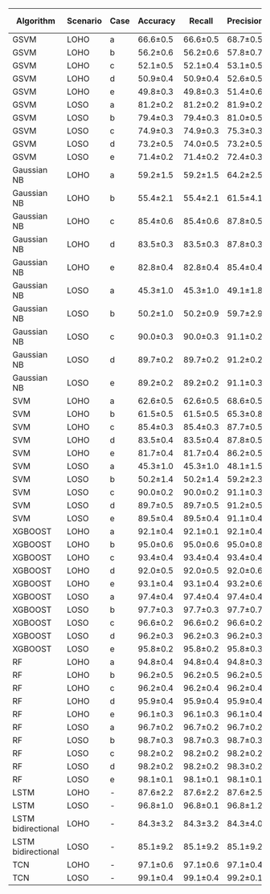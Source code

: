 | Algorithm          | Scenario | Case | Accuracy | Recall   | Precision | ROC-AUC |
|--------------------|----------|------|----------|----------|-----------|---------|
| GSVM               | LOHO     | a    | 66.6±0.5 | 66.6±0.5 | 68.7±0.5  | 0.7±0.4 |
| GSVM               | LOHO     | b    | 56.2±0.6 | 56.2±0.6 | 57.8±0.7  | 0.6±0.6 |
| GSVM               | LOHO     | c    | 52.1±0.5 | 52.1±0.4 | 53.1±0.5  | 0.6±0.6 |
| GSVM               | LOHO     | d    | 50.9±0.4 | 50.9±0.4 | 52.6±0.5  | 0.6±0.5 |
| GSVM               | LOHO     | e    | 49.8±0.3 | 49.8±0.3 | 51.4±0.6  | 0.5±0.5 |
| GSVM               | LOSO     | a    | 81.2±0.2 | 81.2±0.2 | 81.9±0.2  | 0.8±0.2 |
| GSVM               | LOSO     | b    | 79.4±0.3 | 79.4±0.3 | 81.0±0.5  | 0.8±0.2 |
| GSVM               | LOSO     | c    | 74.9±0.3 | 74.9±0.3 | 75.3±0.3  | 0.7±0.3 |
| GSVM               | LOSO     | d    | 73.2±0.5 | 74.0±0.5 | 73.2±0.5  | 0.7±0.3 |
| GSVM               | LOSO     | e    | 71.4±0.2 | 71.4±0.2 | 72.4±0.3  | 0.7±0.3 |
| Gaussian NB        | LOHO     | a    | 59.2±1.5 | 59.2±1.5 | 64.2±2.5  | 0.7±1.9 |
| Gaussian NB        | LOHO     | b    | 55.4±2.1 | 55.4±2.1 | 61.5±4.1  | 0.6±2.1 |
| Gaussian NB        | LOHO     | c    | 85.4±0.6 | 85.4±0.6 | 87.8±0.5  | 0.9±0.3 |
| Gaussian NB        | LOHO     | d    | 83.5±0.3 | 83.5±0.3 | 87.8±0.3  | 0.9±0.3 |
| Gaussian NB        | LOHO     | e    | 82.8±0.4 | 82.8±0.4 | 85.4±0.4  | 0.9±0.3 |
| Gaussian NB        | LOSO     | a    | 45.3±1.0 | 45.3±1.0 | 49.1±1.8  | 0.5±1.2 |
| Gaussian NB        | LOSO     | b    | 50.2±1.0 | 50.2±0.9 | 59.7±2.9  | 0.5±1.1 |
| Gaussian NB        | LOSO     | c    | 90.0±0.3 | 90.0±0.3 | 91.1±0.2  | 0.9±0.1 |
| Gaussian NB        | LOSO     | d    | 89.7±0.2 | 89.7±0.2 | 91.2±0.2  | 0.9±0.1 |
| Gaussian NB        | LOSO     | e    | 89.2±0.2 | 89.2±0.2 | 91.1±0.3  | 0.9±0.1 |
| SVM                | LOHO     | a    | 62.6±0.5 | 62.6±0.5 | 68.6±0.5  | 0.7±0.3 |
| SVM                | LOHO     | b    | 61.5±0.5 | 61.5±0.5 | 65.3±0.8  | 0.6±0.5 |
| SVM                | LOHO     | c    | 85.4±0.3 | 85.4±0.3 | 87.7±0.5  | 0.9±0.2 |
| SVM                | LOHO     | d    | 83.5±0.4 | 83.5±0.4 | 87.8±0.5  | 0.9±0.3 |
| SVM                | LOHO     | e    | 81.7±0.4 | 81.7±0.4 | 86.2±0.5  | 0.9±0.3 |
| SVM                | LOSO     | a    | 45.3±1.0 | 45.3±1.0 | 48.1±1.5  | 0.5±1.0 |
| SVM                | LOSO     | b    | 50.2±1.4 | 50.2±1.4 | 59.2±2.3  | 0.5±1.4 |
| SVM                | LOSO     | c    | 90.0±0.2 | 90.0±0.2 | 91.1±0.3  | 0.9±0.1 |
| SVM                | LOSO     | d    | 89.7±0.5 | 89.7±0.5 | 91.2±0.5  | 0.9±0.1 |
| SVM                | LOSO     | e    | 89.5±0.4 | 89.5±0.4 | 91.1±0.4  | 0.9±0.1 |
| XGBOOST            | LOHO     | a    | 92.1±0.4 | 92.1±0.1 | 92.1±0.4  | 0.9±0.1 |
| XGBOOST            | LOHO     | b    | 95.0±0.6 | 95.0±0.6 | 95.0±0.8  | 0.9±0.1 |
| XGBOOST            | LOHO     | c    | 93.4±0.4 | 93.4±0.4 | 93.4±0.4  | 0.9±0.1 |
| XGBOOST            | LOHO     | d    | 92.0±0.5 | 92.0±0.5 | 92.0±0.6  | 0.9±0.1 |
| XGBOOST            | LOHO     | e    | 93.1±0.4 | 93.1±0.4 | 93.2±0.6  | 0.9±0.1 |
| XGBOOST            | LOSO     | a    | 97.4±0.4 | 97.4±0.4 | 97.4±0.4  | 0.9±0.1 |
| XGBOOST            | LOSO     | b    | 97.7±0.3 | 97.7±0.3 | 97.7±0.7  | 0.9±0.1 |
| XGBOOST            | LOSO     | c    | 96.6±0.2 | 96.6±0.2 | 96.6±0.2  | 0.9±0.1 |
| XGBOOST            | LOSO     | d    | 96.2±0.3 | 96.2±0.3 | 96.2±0.3  | 0.9±0.1 |
| XGBOOST            | LOSO     | e    | 95.8±0.2 | 95.8±0.2 | 95.8±0.3  | 0.9±0.1 |
| RF                 | LOHO     | a    | 94.8±0.4 | 94.8±0.4 | 94.8±0.3  | 0.9±0.1 |
| RF                 | LOHO     | b    | 96.2±0.5 | 96.2±0.5 | 96.2±0.5  | 0.9±0.1 |
| RF                 | LOHO     | c    | 96.2±0.4 | 96.2±0.4 | 96.2±0.4  | 0.9±0.1 |
| RF                 | LOHO     | d    | 95.9±0.4 | 95.9±0.4 | 95.9±0.4  | 0.9±0.1 |
| RF                 | LOHO     | e    | 96.1±0.3 | 96.1±0.3 | 96.1±0.4  | 0.9±0.1 |
| RF                 | LOSO     | a    | 96.7±0.2 | 96.7±0.2 | 96.7±0.2  | 0.9±0.1 |
| RF                 | LOSO     | b    | 98.7±0.3 | 98.7±0.3 | 98.7±0.3  | 0.9±0.1 |
| RF                 | LOSO     | c    | 98.2±0.2 | 98.2±0.2 | 98.2±0.2  | 0.9±0.1 |
| RF                 | LOSO     | d    | 98.2±0.2 | 98.2±0.2 | 98.3±0.2  | 0.9±0.1 |
| RF                 | LOSO     | e    | 98.1±0.1 | 98.1±0.1 | 98.1±0.1  | 0.9±0.1 |
| LSTM               | LOHO     | -    | 87.6±2.2 | 87.6±2.2 | 87.6±2.5  | 0.9±0.1 |
| LSTM               | LOSO     | -    | 96.8±1.0 | 96.8±0.1 | 96.8±1.2  | 0.9±0.1 |
| LSTM bidirectional | LOHO     | -    | 84.3±3.2 | 84.3±3.2 | 84.3±4.0  | 0.9±0.1 |
| LSTM bidirectional | LOSO     | -    | 85.1±9.2 | 85.1±9.2 | 85.1±9.2  | 0.9±0.1 |
| TCN                | LOHO     | -    | 97.1±0.6 | 97.1±0.6 | 97.1±0.4  | 0.9±0.1 |
| TCN                | LOSO     | -    | 99.1±0.4 | 99.1±0.4 | 99.2±0.1  | 0.9±0.1 |
